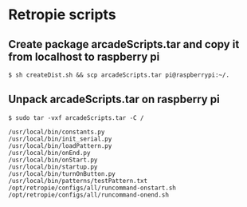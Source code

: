 # Retropie scripts

## Create package arcadeScripts.tar and copy it from localhost to raspberry pi
```
$ sh createDist.sh && scp arcadeScripts.tar pi@raspberrypi:~/.
```

## Unpack arcadeScripts.tar on raspberry pi
```
$ sudo tar -vxf arcadeScripts.tar -C /
```
```
/usr/local/bin/constants.py
/usr/local/bin/init_serial.py
/usr/local/bin/loadPattern.py
/usr/local/bin/onEnd.py
/usr/local/bin/onStart.py
/usr/local/bin/startup.py
/usr/local/bin/turnOnButton.py
/usr/local/bin/patterns/testPattern.txt
/opt/retropie/configs/all/runcommand-onstart.sh
/opt/retropie/configs/all/runcommand-onend.sh
```
